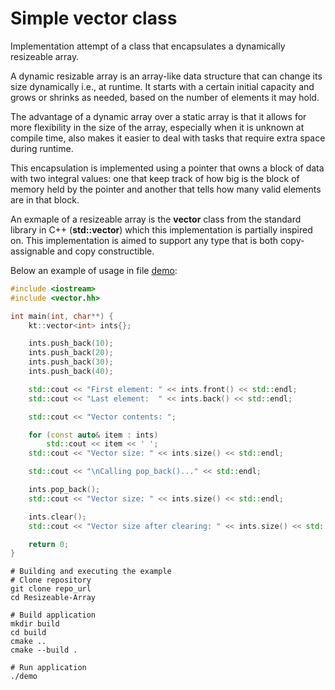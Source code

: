 # Simple vector class
Implementation attempt of a class that encapsulates a dynamically resizeable array.

A dynamic resizable array is an array-like data structure that can change its size 
dynamically i.e., at runtime. It starts with a certain initial capacity and grows or 
shrinks as needed, based on the number of elements it may hold.

The advantage of a dynamic array over a static array is that it allows for more 
flexibility in the size of the array, especially when it is unknown at compile time, also makes it easier to deal with tasks that require 
extra space during runtime.

This encapsulation is implemented using a pointer that owns a block of data with two integral 
values: one that keep track of how big is the block of memory held by the pointer and another that tells how
many valid elements are in that block.

An exmaple of a resizeable array is the **vector** class from the standard library in C++
(**std::vector<T>**) which this implementation is partially inspired on. This implementation
is aimed to support any type that is both copy-assignable and copy constructible.

Below an example of usage in file [demo](src/demo.cc):

```cpp
#include <iostream>
#include <vector.hh>

int main(int, char**) {
    kt::vector<int> ints{};

    ints.push_back(10);
    ints.push_back(20);
    ints.push_back(30);
    ints.push_back(40);

    std::cout << "First element: " << ints.front() << std::endl;
    std::cout << "Last element:  " << ints.back() << std::endl;

    std::cout << "Vector contents: ";

    for (const auto& item : ints)
        std::cout << item << ' ';
    std::cout << "Vector size: " << ints.size() << std::endl;

    std::cout << "\nCalling pop_back()..." << std::endl;

    ints.pop_back();
    std::cout << "Vector size: " << ints.size() << std::endl;

    ints.clear();
    std::cout << "Vector size after clearing: " << ints.size() << std::endl;

    return 0;
}
```
```shell
# Building and executing the example
# Clone repository
git clone repo_url
cd Resizeable-Array

# Build application
mkdir build
cd build
cmake ..
cmake --build .

# Run application
./demo
```
